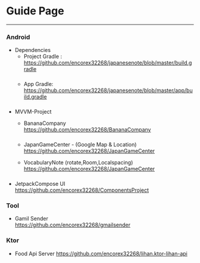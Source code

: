 # Guide Page
----

### Android

* Dependencies
    * Project Gradle :
        https://github.com/encorex32268/japanesenote/blob/master/build.gradle
    ###
    * App Gradle:
        https://github.com/encorex32268/japanesenote/blob/master/app/build.gradle
    
###
* MVVM-Project 
  * BananaCompany
    https://github.com/encorex32268/BananaCompany
    ###
  * JapanGameCenter - (Google Map & Location)
    https://github.com/encorex32268/JapanGameCenter
    
  * VocabularyNote (rotate,Room,Localspacing)
    https://github.com/encorex32268/JapanGameCenter
    
###

* JetpackCompose UI 
   https://github.com/encorex32268/ComponentsProject

###

### Tool
   * Gamil Sender   
      https://github.com/encorex32268/gmailsender
###

### Ktor

 * Food Api Server
    https://github.com/encorex32268/lihan.ktor-lihan-api
 ###
 

